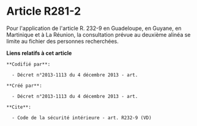 # Article R281-2

Pour l'application de l'article R. 232-9 en Guadeloupe, en Guyane, en Martinique et à La Réunion, la consultation prévue au
deuxième alinéa se limite au fichier des personnes recherchées.

**Liens relatifs à cet article**

	**Codifié par**:

	  - Décret n°2013-1113 du 4 décembre 2013 - art.

	**Créé par**:

	  - Décret n°2013-1113 du 4 décembre 2013 - art.

	**Cite**:

	  - Code de la sécurité intérieure - art. R232-9 (VD)

